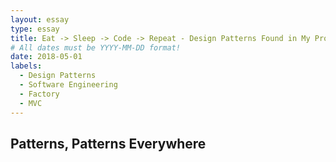 ```yaml
---
layout: essay
type: essay
title: Eat -> Sleep -> Code -> Repeat - Design Patterns Found in My Programming Experience
# All dates must be YYYY-MM-DD format!
date: 2018-05-01
labels:
  - Design Patterns
  - Software Engineering
  - Factory
  - MVC
---
```


## Patterns, Patterns Everywhere
